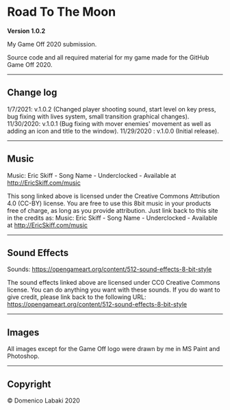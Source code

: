 # Road To The Moon

**Version 1.0.2**

My Game Off 2020 submission.

Source code and all required material for my game made for the GitHub Game Off 2020.

---

## Change log

1/7/2021: v.1.0.2 (Changed player shooting sound, start level on key press, bug fixing with lives system, small transition graphical changes).
11/30/2020: v.1.0.1 (Bug fixing with mover enemies' movement as well as adding an icon and title to the window).
11/29/2020 : v.1.0.0 (Initial release).

---

## Music

Music: Eric Skiff - Song Name - Underclocked - Available at http://EricSkiff.com/music

This song linked above is licensed under the Creative Commons Attribution 4.0 (CC-BY) license.
You are free to use this 8bit music in your products free of charge, as long as you provide attribution.
Just link back to this site in the credits as:
Music: Eric Skiff - Song Name - Underclocked - Available at http://EricSkiff.com/music

---

## Sound Effects

Sounds: https://opengameart.org/content/512-sound-effects-8-bit-style

The sound effects linked above are licensed under CC0 Creative Commons license. You can do anything you want with these sounds.
If you do want to give credit, please link back to the following URL: https://opengameart.org/content/512-sound-effects-8-bit-style

---

## Images

All images except for the Game Off logo were drawn by me in MS Paint and Photoshop.

---

## Copyright

© Domenico Labaki 2020
